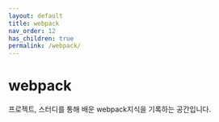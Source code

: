 ```yaml
---
layout: default
title: webpack
nav_order: 12
has_children: true
permalink: /webpack/
---
```


# webpack
프로젝트, 스터디를 통해 배운 webpack지식을 기록하는 공간입니다.